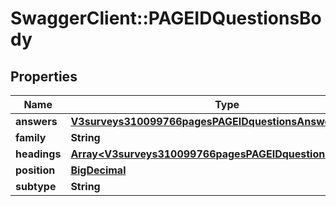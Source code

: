 # SwaggerClient::PAGEIDQuestionsBody

## Properties
Name | Type | Description | Notes
------------ | ------------- | ------------- | -------------
**answers** | [**V3surveys310099766pagesPAGEIDquestionsAnswers**](V3surveys310099766pagesPAGEIDquestionsAnswers.md) |  | [optional] 
**family** | **String** |  | [optional] 
**headings** | [**Array&lt;V3surveys310099766pagesPAGEIDquestionsHeadings&gt;**](V3surveys310099766pagesPAGEIDquestionsHeadings.md) |  | [optional] 
**position** | [**BigDecimal**](BigDecimal.md) |  | [optional] 
**subtype** | **String** |  | [optional] 

